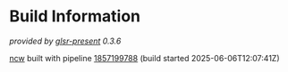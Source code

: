 # Build Information

_provided by [glsr-present](https://pypi.org/project/glsr-present/) 0.3.6_

[ncw](https://gitlab.com/blackstream-x/ncw)
built with pipeline
[1857199788](https://gitlab.com/blackstream-x/ncw/-/pipelines/1857199788)
(build started 2025-06-06T12:07:41Z)


